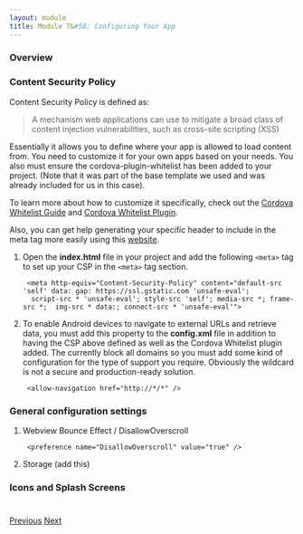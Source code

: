 ```yaml
---
layout: module
title: Module 7&#58; Configuring Your App
---
```


### Overview

### Content Security Policy
Content Security Policy is defined as:
 
>A mechanism web applications can use to mitigate a broad class of content injection vulnerabilities, such as cross-site scripting (XSS)
 
Essentially it allows you to define where your app is allowed to load content from. You need to customize it for your own apps based on your
needs. You also must ensure the cordova-plugin-whitelist has been added to your project. (Note that it was part of the base template we used
and was already included for us in this case).  


To learn more about how to customize it specifically, check out the [Cordova Whitelist Guide](http://cordova.apache.org/docs/en/latest/guide/appdev/whitelist/index.html)
 and [Cordova Whitelist Plugin](https://github.com/apache/cordova-plugin-whitelist/blob/master/README.md#content-security-policy).  
 

Also, you can get help generating your specific header to include in the meta tag more easily using this [website](http://cspisawesome.com/). 

1. Open the **index.html** file in your project and add the following `<meta>` tag to set up your CSP in the `<meta>` tag section. 

        <meta http-equiv="Content-Security-Policy" content="default-src 'self' data: gap: https://ssl.gstatic.com 'unsafe-eval';
         script-src * 'unsafe-eval'; style-src 'self'; media-src *; frame-src *;  img-src * data:; connect-src * 'unsafe-eval'">

2. To enable Android devices to navigate to external URLs and retrieve data, you must add this property to the **config.xml**
 file in addition to having the CSP above defined as well as the Cordova Whitelist plugin added. The currently block all domains so you must
 add some kind of configuration for the type of support you require. Obviously the wildcard is not a secure and production-ready solution.
 
  
        <allow-navigation href="http://*/*" />

### General configuration settings
1. Webview Bounce Effect / DisallowOverscroll

        <preference name="DisallowOverscroll" value="true" />
    
2. Storage (add this) 


### Icons and Splash Screens

<div class="row" style="margin-top:40px;">
<div class="col-sm-12">
<a href="module6.html" class="btn btn-default"><i class="glyphicon glyphicon-chevron-left"></i> Previous</a>
<a href="module8.html" class="btn btn-default pull-right">Next <i class="glyphicon
glyphicon-chevron-right"></i></a>
</div>
</div>
